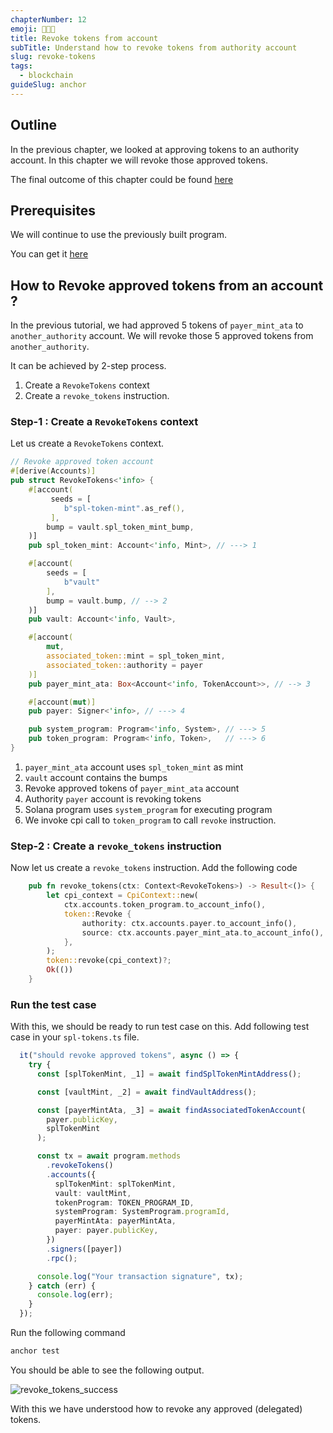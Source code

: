 ```yaml
---
chapterNumber: 12
emoji: 👩🏼‍🎨
title: Revoke tokens from account
subTitle: Understand how to revoke tokens from authority account
slug: revoke-tokens
tags:
  - blockchain
guideSlug: anchor
---
```

## Outline

In the previous chapter, we looked at approving tokens to an authority account. In this chapter we will revoke those approved tokens.

The final outcome of this chapter could be found [here](https://github.com/metablockshq/spl-token-chapters/tree/main/Chapter%2012%20-%20Revoke%20Tokens)

## Prerequisites

We will continue to use the previously built program. 

You can get it [here](https://github.com/metablockshq/spl-token-chapters/tree/main/Chapter%2011%20-%20Approve%20Tokens)

## How to Revoke approved tokens from an account ?

In the previous tutorial, we had approved 5 tokens of `payer_mint_ata` to `another_authority` account. We will revoke those 5 approved tokens from `another_authority`.

It can be achieved by 2-step process. 

1. Create a `RevokeTokens` context
2. Create a `revoke_tokens` instruction.

### Step-1 : Create a `RevokeTokens` context

Let us create a `RevokeTokens` context.

```rust
// Revoke approved token account
#[derive(Accounts)]
pub struct RevokeTokens<'info> {
    #[account(
         seeds = [
            b"spl-token-mint".as_ref(),
         ],
        bump = vault.spl_token_mint_bump,
    )]
    pub spl_token_mint: Account<'info, Mint>, // ---> 1

    #[account(
        seeds = [
            b"vault"
        ],
        bump = vault.bump, // --> 2
    )]
    pub vault: Account<'info, Vault>,

    #[account(
        mut,
        associated_token::mint = spl_token_mint,
        associated_token::authority = payer
    )]
    pub payer_mint_ata: Box<Account<'info, TokenAccount>>, // --> 3

    #[account(mut)]
    pub payer: Signer<'info>, // ---> 4

    pub system_program: Program<'info, System>, // ---> 5
    pub token_program: Program<'info, Token>,   // ---> 6
}
```

1. `payer_mint_ata` account uses `spl_token_mint` as mint
2. `vault` account contains the bumps
3. Revoke approved tokens of `payer_mint_ata` account  
4. Authority `payer` account is revoking tokens
5. Solana program uses `system_program` for executing program
6. We invoke cpi call to `token_program` to call `revoke` instruction.

### Step-2 : Create a `revoke_tokens` instruction

Now let us create a `revoke_tokens` instruction. Add the following code 

```rust
    pub fn revoke_tokens(ctx: Context<RevokeTokens>) -> Result<()> {
        let cpi_context = CpiContext::new(
            ctx.accounts.token_program.to_account_info(),
            token::Revoke {
                authority: ctx.accounts.payer.to_account_info(),
                source: ctx.accounts.payer_mint_ata.to_account_info(),
            },
        );
        token::revoke(cpi_context)?;
        Ok(())
    }
```

### Run the test case

With this, we should be ready to run test case on this. Add following test case in your `spl-tokens.ts` file.

```typescript
  it("should revoke approved tokens", async () => {
    try {
      const [splTokenMint, _1] = await findSplTokenMintAddress();

      const [vaultMint, _2] = await findVaultAddress();

      const [payerMintAta, _3] = await findAssociatedTokenAccount(
        payer.publicKey,
        splTokenMint
      );

      const tx = await program.methods
        .revokeTokens()
        .accounts({
          splTokenMint: splTokenMint,
          vault: vaultMint,
          tokenProgram: TOKEN_PROGRAM_ID,
          systemProgram: SystemProgram.programId,
          payerMintAta: payerMintAta,
          payer: payer.publicKey,
        })
        .signers([payer])
        .rpc();

      console.log("Your transaction signature", tx);
    } catch (err) {
      console.log(err);
    }
  });
```

Run the following command

```bash
anchor test
```

You should be able to see the following output.

![](/img/content/guide-chapters/revoke_tokens_success.png "revoke_tokens_success")

With this we have understood how to revoke any approved (delegated) tokens.

 
